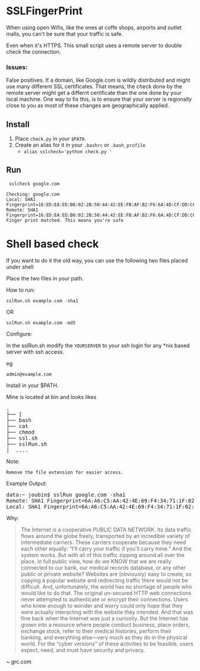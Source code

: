 # SSLFingerPrint
When using open Wifis, like the ones at coffe shops, airports and outlet malls, you can't be sure that your traffic is safe. 

Even when it's HTTPS. This small script uses a remote server to double check the connection.

### Issues:

False positives. If a domain, like Google.com is wildly distributed and might use many different SSL certificates. That means, the check done by the remote server might get a differnt certificate than the one done by your local machine. One way to fix this, is to ensure that your server is regionally close to you as most of these changes are geographically applied. 
## Install

1. Place `check.py` in your `$PATH`.
2. Create an alias for it in your `.bashrc` or `.bash_profile`
    - `alias sslcheck='python check.py '`

## Run

` sslcheck google.com`

```
Checking: google.com
Local: SHA1 Fingerprint=16:ED:EA:ED:B6:02:2B:50:44:42:EE:FB:AF:B2:F6:6A:4D:CF:DD:C6
Remote: SHA1 Fingerprint=16:ED:EA:ED:B6:02:2B:50:44:42:EE:FB:AF:B2:F6:6A:4D:CF:DD:C6
Finger print matched. This means you're safe
```

# Shell based check

If you want to do it the old way, you can use the following two files placed under shell

Place the two files in your path.

How to run:
	
	sslRun.sh example.com -sha1
	
OR

	sslRun.sh example.com -md5

Configure:

In the sslRun.sh modify the `YOURSERVER` to your ssh login for any *nix based server with ssh access. 

eg
	
	admin@example.com
	
	
Install in your $PATH.

Mine is located at bin and looks likes
<pre>
.	
├── [
├── bash
├── cat
├── chmod
├── ssl.sh
├── sslRun.sh
|__....
</pre>

Note:

	Remove the file extension for easier access.
	
Example Output:
<pre>
data:~ joubin$ sslRun google.com -sha1
Remote: SHA1 Fingerprint=6A:A6:C5:AA:42:4E:69:F4:34:71:1F:02:C5:DD:A2:05:3F:06:2B:60
Local: SHA1 Fingerprint=6A:A6:C5:AA:42:4E:69:F4:34:71:1F:02:C5:DD:A2:05:3F:06:2B:60
</pre>


Why:

<blockquote>
The Internet is a cooperative PUBLIC DATA NETWORK. Its data traffic flows around the globe freely, transported by an incredible variety of intermediate carriers. These carriers cooperate because they need each other equally: “I'll carry your traffic if you'll carry mine.” And the system works. But with all of this traffic zipping around all over the place, in full public view, how do we KNOW that we are really connected to our bank, our medical records database, or any other public or private website? Websites are (obviously) easy to create, so copying a popular website and redirecting traffic there would not be difficult. And, unfortunately, the world has no shortage of people who would like to do that.
The original un-secured HTTP web connections never attempted to authenticate or encrypt their connections. Users who knew enough to wonder and worry could only hope that they were actually interacting with the website they intended. And that was fine back when the Internet was just a curiosity. But the Internet has grown into a resource where people conduct business, place orders, exchange stock, refer to their medical histories, perform their banking, and everything else—very much as they do in the physical world. For the “cyber versions” of these activities to be feasible, users expect, need, and must have security and privacy.
</blockquote>
~ grc.com
